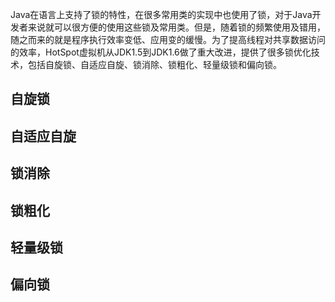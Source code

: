
Java在语言上支持了锁的特性，在很多常用类的实现中也使用了锁，对于Java开发者来说就可以很方便的使用这些锁及常用类。但是，随着锁的频繁使用及错用，随之而来的就是程序执行效率变低、应用变的缓慢。为了提高线程对共享数据访问的效率，HotSpot虚拟机从JDK1.5到JDK1.6做了重大改进，提供了很多锁优化技术，包括自旋锁、自适应自旋、锁消除、锁粗化、轻量级锁和偏向锁。

## 自旋锁


## 自适应自旋

## 锁消除

## 锁粗化

## 轻量级锁

## 偏向锁
